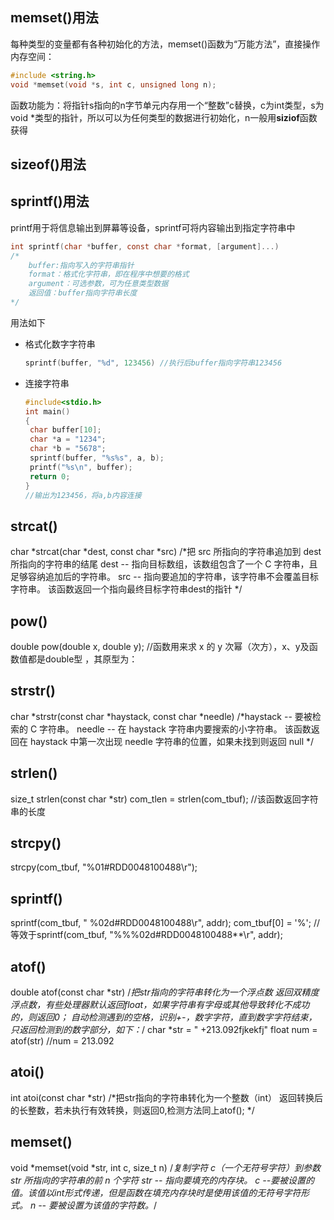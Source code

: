 ## memset()用法

每种类型的变量都有各种初始化的方法，memset()函数为“万能方法”，直接操作内存空间：

```c
#include <string.h>
void *memset(void *s, int c, unsigned long n);
```

函数功能为：将指针s指向的n字节单元内存用一个“整数”c替换，c为int类型，s为void *类型的指针，所以可以为任何类型的数据进行初始化，n一般用**siziof**函数获得

## sizeof()用法

## sprintf()用法

printf用于将信息输出到屏幕等设备，sprintf可将内容输出到指定字符串中

```c
int sprintf(char *buffer, const char *format, [argument]...)
/*
	buffer:指向写入的字符串指针
	format：格式化字符串，即在程序中想要的格式
	argument：可选参数，可为任意类型数据
	返回值：buffer指向字符串长度
*/
```

用法如下

- 格式化数字字符串

  ```c
  sprintf(buffer, "%d", 123456)	//执行后buffer指向字符串123456
  ```

- 连接字符串

  ```c
  #include<stdio.h>
  int main()
  {
   char buffer[10];
   char *a = "1234";
   char *b = "5678";
   sprintf(buffer, "%s%s", a, b);
   printf("%s\n", buffer);
   return 0;
  }
  //输出为123456，将a,b内容连接
  ```

## strcat()

char *strcat(char *dest, const char *src)
/*把 src 所指向的字符串追加到 dest 所指向的字符串的结尾
dest -- 指向目标数组，该数组包含了一个 C 字符串，且足够容纳追加后的字符串。
src -- 指向要追加的字符串，该字符串不会覆盖目标字符串。
该函数返回一个指向最终目标字符串dest的指针
*/
## pow() 
double pow(double x, double y);
//函数用来求 x 的 y 次幂（次方），x、y及函数值都是double型 ，其原型为：

## strstr()
char *strstr(const char *haystack, const char *needle)
/*haystack -- 要被检索的 C 字符串。
needle -- 在 haystack 字符串内要搜索的小字符串。
该函数返回在 haystack 中第一次出现 needle 字符串的位置，如果未找到则返回 null
*/
## strlen()
size_t strlen(const char *str)
com_tlen = strlen(com_tbuf);
//该函数返回字符串的长度

## strcpy()
strcpy(com_tbuf, "%01#RDD0048100488\r");

## sprintf()
sprintf(com_tbuf, " %02d#RDD0048100488\r", addr);
		com_tbuf[0] = '%';
//等效于sprintf(com_tbuf, "%%%02d#RDD0048100488**\r", addr);

## atof()
double atof(const char *str)
/*把str指向的字符串转化为一个浮点数
返回双精度浮点数，有些处理器默认返回float，如果字符串有字母或其他导致转化不成功的，则返回0；
自动检测遇到的空格，识别+-，数字字符，直到数字字符结束，只返回检测到的数字部分，如下：*/
char *str = "  +213.092fjkekfj"
float num = atof(str)	//num = 213.092

## atoi()
int atoi(const char *str)
/*把str指向的字符串转化为一个整数（int）
返回转换后的长整数，若未执行有效转换，则返回0,检测方法同上atof();
*/
## memset()
void *memset(void *str, int c, size_t n)
/*复制字符 c（一个无符号字符）到参数 str 所指向的字符串的前 n 个字符
str -- 指向要填充的内存块。
c --要被设置的值。该值以int形式传递，但是函数在填充内存块时是使用该值的无符号字符形式。
n -- 要被设置为该值的字符数。*/

  